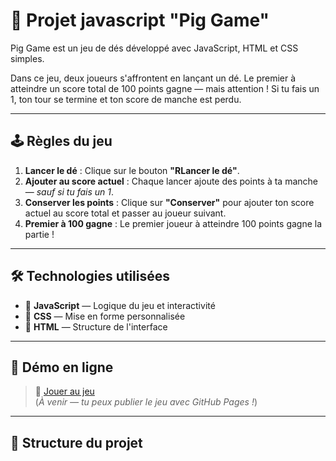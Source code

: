 # 🎲 Projet javascript "Pig Game"

Pig Game est un jeu de dés développé avec JavaScript, HTML et CSS simples.

Dans ce jeu, deux joueurs s'affrontent en lançant un dé. Le premier à atteindre un score total de 100 points gagne — mais attention ! Si tu fais un 1, ton tour se termine et ton score de manche est perdu.

---

## 🕹️ Règles du jeu

1. **Lancer le dé** : Clique sur le bouton **"RLancer le dé"**.
2. **Ajouter au score actuel** : Chaque lancer ajoute des points à ta manche — *sauf si tu fais un 1*.
3. **Conserver les points** : Clique sur **"Conserver"** pour ajouter ton score actuel au score total et passer au joueur suivant.
4. **Premier à 100 gagne** : Le premier joueur à atteindre 100 points gagne la partie !

---

## 🛠️ Technologies utilisées

- 🧠 **JavaScript** — Logique du jeu et interactivité
- 🎨 **CSS** — Mise en forme personnalisée
- 🧱 **HTML** — Structure de l'interface

---

## 🚀 Démo en ligne

> 🔗 [Jouer au jeu](https://your-username.github.io/javascript_pig_game/)  
(*À venir — tu peux publier le jeu avec GitHub Pages !*)

---

## 📂 Structure du projet

